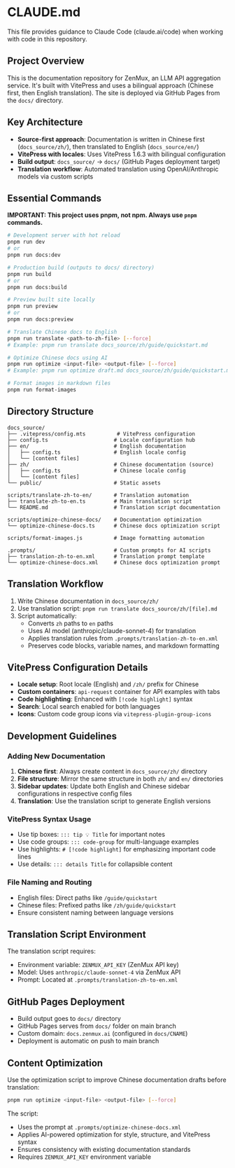 # CLAUDE.md

This file provides guidance to Claude Code (claude.ai/code) when working with code in this repository.

## Project Overview

This is the documentation repository for ZenMux, an LLM API aggregation service. It's built with VitePress and uses a bilingual approach (Chinese first, then English translation). The site is deployed via GitHub Pages from the `docs/` directory.

## Key Architecture

- **Source-first approach**: Documentation is written in Chinese first (`docs_source/zh/`), then translated to English (`docs_source/en/`)
- **VitePress with locales**: Uses VitePress 1.6.3 with bilingual configuration
- **Build output**: `docs_source/` → `docs/` (GitHub Pages deployment target)
- **Translation workflow**: Automated translation using OpenAI/Anthropic models via custom scripts

## Essential Commands

**IMPORTANT: This project uses pnpm, not npm. Always use `pnpm` commands.**

```bash
# Development server with hot reload
pnpm run dev
# or
pnpm run docs:dev

# Production build (outputs to docs/ directory)
pnpm run build
# or
pnpm run docs:build

# Preview built site locally
pnpm run preview
# or
pnpm run docs:preview

# Translate Chinese docs to English
pnpm run translate <path-to-zh-file> [--force]
# Example: pnpm run translate docs_source/zh/guide/quickstart.md

# Optimize Chinese docs using AI
pnpm run optimize <input-file> <output-file> [--force]
# Example: pnpm run optimize draft.md docs_source/zh/guide/quickstart.md

# Format images in markdown files
pnpm run format-images
```

## Directory Structure

```
docs_source/
├── .vitepress/config.mts          # VitePress configuration
├── config.ts                     # Locale configuration hub
├── en/                           # English documentation
│   ├── config.ts                 # English locale config
│   └── [content files]
├── zh/                           # Chinese documentation (source)
│   ├── config.ts                 # Chinese locale config
│   └── [content files]
└── public/                       # Static assets

scripts/translate-zh-to-en/       # Translation automation
├── translate-zh-to-en.ts         # Main translation script
└── README.md                     # Translation script documentation

scripts/optimize-chinese-docs/    # Documentation optimization
└── optimize-chinese-docs.ts      # Chinese docs optimization script

scripts/format-images.js          # Image formatting automation

.prompts/                         # Custom prompts for AI scripts
├── translation-zh-to-en.xml      # Translation prompt template
└── optimize-chinese-docs.xml     # Chinese docs optimization prompt
```

## Translation Workflow

1. Write Chinese documentation in `docs_source/zh/`
2. Use translation script: `pnpm run translate docs_source/zh/[file].md`
3. Script automatically:
   - Converts `zh` paths to `en` paths
   - Uses AI model (anthropic/claude-sonnet-4) for translation
   - Applies translation rules from `.prompts/translation-zh-to-en.xml`
   - Preserves code blocks, variable names, and markdown formatting

## VitePress Configuration Details

- **Locale setup**: Root locale (English) and `/zh/` prefix for Chinese
- **Custom containers**: `api-request` container for API examples with tabs
- **Code highlighting**: Enhanced with `[!code highlight]` syntax
- **Search**: Local search enabled for both languages
- **Icons**: Custom code group icons via `vitepress-plugin-group-icons`

## Development Guidelines

### Adding New Documentation

1. **Chinese first**: Always create content in `docs_source/zh/` directory
2. **File structure**: Mirror the same structure in both `zh/` and `en/` directories
3. **Sidebar updates**: Update both English and Chinese sidebar configurations in respective config files
4. **Translation**: Use the translation script to generate English versions

### VitePress Syntax Usage

- Use tip boxes: `::: tip 💡 Title` for important notes
- Use code groups: `::: code-group` for multi-language examples
- Use highlights: `# [!code highlight]` for emphasizing important code lines
- Use details: `::: details Title` for collapsible content

### File Naming and Routing

- English files: Direct paths like `/guide/quickstart`
- Chinese files: Prefixed paths like `/zh/guide/quickstart`
- Ensure consistent naming between language versions

## Translation Script Environment

The translation script requires:

- Environment variable: `ZENMUX_API_KEY` (ZenMux API key)
- Model: Uses `anthropic/claude-sonnet-4` via ZenMux API
- Prompt: Located at `.prompts/translation-zh-to-en.xml`

## GitHub Pages Deployment

- Build output goes to `docs/` directory
- GitHub Pages serves from `docs/` folder on main branch
- Custom domain: `docs.zenmux.ai` (configured in `docs/CNAME`)
- Deployment is automatic on push to main branch

## Content Optimization

Use the optimization script to improve Chinese documentation drafts before translation:

```bash
pnpm run optimize <input-file> <output-file> [--force]
```

The script:
- Uses the prompt at `.prompts/optimize-chinese-docs.xml`
- Applies AI-powered optimization for style, structure, and VitePress syntax
- Ensures consistency with existing documentation standards
- Requires `ZENMUX_API_KEY` environment variable
